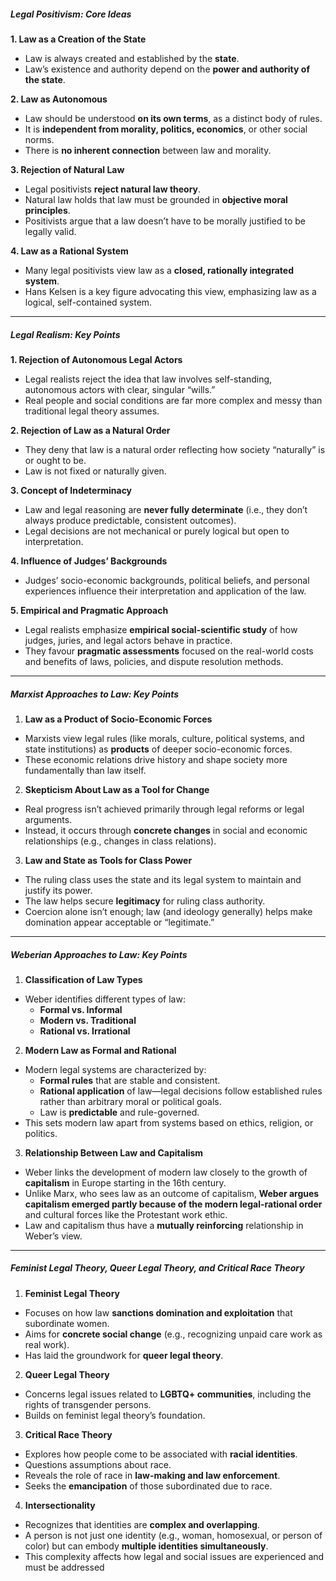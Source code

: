##### Legal Positivism: Core Ideas

 **1. Law as a Creation of the State**
- Law is always created and established by the **state**.
- Law’s existence and authority depend on the **power and authority of the state**.

 **2. Law as Autonomous**
- Law should be understood **on its own terms**, as a distinct body of rules.
- It is **independent from morality, politics, economics**, or other social norms.
- There is **no inherent connection** between law and morality.

**3. Rejection of Natural Law**
- Legal positivists **reject natural law theory**.
- Natural law holds that law must be grounded in **objective moral principles**.
- Positivists argue that a law doesn’t have to be morally justified to be legally valid.

**4. Law as a Rational System**
- Many legal positivists view law as a **closed, rationally integrated system**.
- Hans Kelsen is a key figure advocating this view, emphasizing law as a logical, self-contained system.


---
##### Legal Realism: Key Points

**1. Rejection of Autonomous Legal Actors**
- Legal realists reject the idea that law involves self-standing, autonomous actors with clear, singular “wills.”
- Real people and social conditions are far more complex and messy than traditional legal theory assumes.

**2. Rejection of Law as a Natural Order**
- They deny that law is a natural order reflecting how society “naturally” is or ought to be.
- Law is not fixed or naturally given.

**3. Concept of Indeterminacy**
- Law and legal reasoning are **never fully determinate** (i.e., they don’t always produce predictable, consistent outcomes).
- Legal decisions are not mechanical or purely logical but open to interpretation.

**4. Influence of Judges’ Backgrounds**
- Judges’ socio-economic backgrounds, political beliefs, and personal experiences influence their interpretation and application of the law.

 **5. Empirical and Pragmatic Approach**
- Legal realists emphasize **empirical social-scientific study** of how judges, juries, and legal actors behave in practice.
- They favour **pragmatic assessments** focused on the real-world costs and benefits of laws, policies, and dispute resolution methods.


---
##### Marxist Approaches to Law: Key Points

 1. **Law as a Product of Socio-Economic Forces**
- Marxists view legal rules (like morals, culture, political systems, and state institutions) as **products** of deeper socio-economic forces.
- These economic relations drive history and shape society more fundamentally than law itself.

 2. **Skepticism About Law as a Tool for Change**
- Real progress isn’t achieved primarily through legal reforms or legal arguments.
- Instead, it occurs through **concrete changes** in social and economic relationships (e.g., changes in class relations).

 3. **Law and State as Tools for Class Power**
- The ruling class uses the state and its legal system to maintain and justify its power.
- The law helps secure **legitimacy** for ruling class authority.
- Coercion alone isn’t enough; law (and ideology generally) helps make domination appear acceptable or “legitimate.”



---
##### **Weberian Approaches to Law: Key Points**

 1. **Classification of Law Types**
- Weber identifies different types of law:
    - **Formal vs. Informal**
    - **Modern vs. Traditional**
    - **Rational vs. Irrational**

 2. **Modern Law as Formal and Rational**
- Modern legal systems are characterized by:
    - **Formal rules** that are stable and consistent.
    - **Rational application** of law—legal decisions follow established rules rather than arbitrary moral or political goals.
    - Law is **predictable** and rule-governed.
- This sets modern law apart from systems based on ethics, religion, or politics.

 3. **Relationship Between Law and Capitalism**
- Weber links the development of modern law closely to the growth of **capitalism** in Europe starting in the 16th century.
- Unlike Marx, who sees law as an outcome of capitalism, **Weber argues capitalism emerged partly because of the modern legal-rational order** and cultural forces like the Protestant work ethic.
- Law and capitalism thus have a **mutually reinforcing** relationship in Weber’s view.


---
##### **Feminist Legal Theory, Queer Legal Theory, and Critical Race Theory**

 1. **Feminist Legal Theory**
- Focuses on how law **sanctions domination and exploitation** that subordinate women.
- Aims for **concrete social change** (e.g., recognizing unpaid care work as real work).
- Has laid the groundwork for **queer legal theory**.

 2. **Queer Legal Theory**
- Concerns legal issues related to **LGBTQ+ communities**, including the rights of transgender persons.
- Builds on feminist legal theory’s foundation.

 3. **Critical Race Theory**
- Explores how people come to be associated with **racial identities**.
- Questions assumptions about race.
- Reveals the role of race in **law-making and law enforcement**.
- Seeks the **emancipation** of those subordinated due to race.

 4. **Intersectionality**
- Recognizes that identities are **complex and overlapping**.
- A person is not just one identity (e.g., woman, homosexual, or person of color) but can embody **multiple identities simultaneously**.
- This complexity affects how legal and social issues are experienced and must be addressed